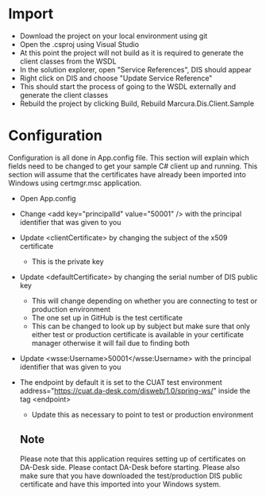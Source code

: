 # Import

- Download the project on your local environment using git
- Open the .csproj using Visual Studio
- At this point the project will not build as it is required to generate the client classes from the WSDL
- In the solution explorer, open "Service References", DIS should appear
- Right click on DIS and choose "Update Service Reference"
- This should start the process of going to the WSDL externally and generate the client classes
- Rebuild the project by clicking Build, Rebuild Marcura.Dis.Client.Sample

# Configuration

Configuration is all done in App.config file. This section will explain which fields need to be changed to get your sample C# client up and running. This section will assume that the certificates have already been imported into Windows using certmgr.msc application.

- Open App.config
- Change &lt;add key="principalId" value="50001" /&gt; with the principal identifier that was given to you
- Update &lt;clientCertificate&gt; by changing the subject of the x509 certificate
  - This is the private key
- Update &lt;defaultCertificate&gt; by changing the serial number of DIS public key
  - This will change depending on whether you are connecting to test or production environment
  - The one set up in GitHub is the test certificate
  - This can be changed to look up by subject but make sure that only either test or production certificate is available in your certificate manager otherwise it will fail due to finding both
-  Update &lt;wsse:Username&gt;50001&lt;/wsse:Username&gt; with the principal identifier that was given to you
- The endpoint by default it is set to the CUAT test environment address="https://cuat.da-desk.com/disweb/1.0/spring-ws/" inside the tag &lt;endpoint&gt;
  - Update this as necessary to point to test or production environment
  
  ## Note
  
  Please note that this application requires setting up of certificates on DA-Desk side. Please contact DA-Desk before starting.
  Please also make sure that you have downloaded the test/production DIS public certificate and have this imported into your Windows system.
